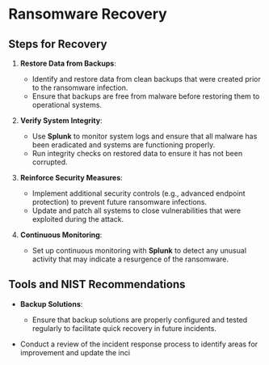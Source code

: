 # Ransomware Recovery

## Steps for Recovery
1. **Restore Data from Backups**:
   - Identify and restore data from clean backups that were created prior to the ransomware infection.
   - Ensure that backups are free from malware before restoring them to operational systems.

2. **Verify System Integrity**:
   - Use **Splunk** to monitor system logs and ensure that all malware has been eradicated and systems are functioning properly.
   - Run integrity checks on restored data to ensure it has not been corrupted.

3. **Reinforce Security Measures**:
   - Implement additional security controls (e.g., advanced endpoint protection) to prevent future ransomware infections.
   - Update and patch all systems to close vulnerabilities that were exploited during the attack.

4. **Continuous Monitoring**:
   - Set up continuous monitoring with **Splunk** to detect any unusual activity that may indicate a resurgence of the ransomware.

## Tools and NIST Recommendations
- **Backup Solutions**:
  - Ensure that backup solutions are properly configured and tested regularly to facilitate quick recovery in future incidents.

- Conduct a review of the incident response process to identify areas for improvement and update the inci
